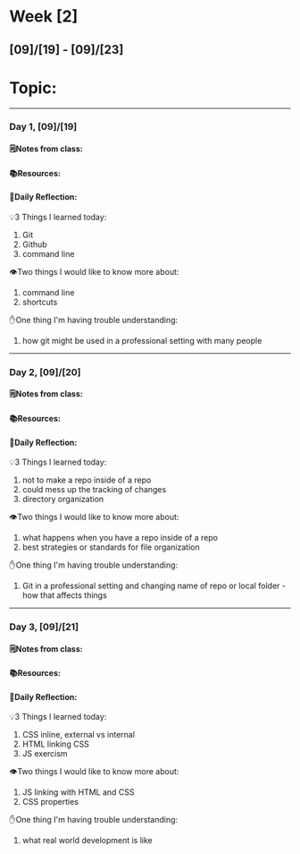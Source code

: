 # Week [2]
## [09]/[19] - [09]/[23]

# Topic:

___

### Day 1, [09]/[19]

#### 🗒️Notes from class:

#### 📚Resources:


#### 💭Daily Reflection:

💡3 Things I learned today:
1. Git 
2. Github
3. command line

👁️Two things I would like to know more about:
1. command line
2. shortcuts

✋One thing I'm having trouble understanding:
1. how git might be used in a professional setting with many people


___

### Day 2, [09]/[20] 

#### 🗒️Notes from class:

#### 📚Resources:


#### 💭Daily Reflection:

💡3 Things I learned today:
1. not to make a repo inside of a repo
2. could mess up the tracking of changes
3. directory organization

👁️Two things I would like to know more about:
1. what happens when you have a repo inside of a repo
2. best strategies or standards for file organization

✋One thing I'm having trouble understanding:
1. Git in a professional setting and changing name of repo or local folder - how that affects things

___

### Day 3, [09]/[21]
#### 🗒️Notes from class:

#### 📚Resources:


#### 💭Daily Reflection:

💡3 Things I learned today:
1. CSS inline, external vs internal
2. HTML linking CSS
3. JS exercism

👁️Two things I would like to know more about:
1. JS linking with HTML and CSS
2. CSS properties

✋One thing I'm having trouble understanding:
1. what real world development is like
 

